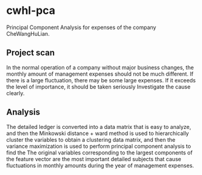 # cwhl-pca
Principal Component Analysis for expenses of the company CheWangHuLian.
## Project scan
In the normal operation of a company without major business changes, the monthly amount of management expenses should not be much different. If there is a large fluctuation, there may be some large expenses. If it exceeds the level of importance, it should be taken seriously Investigate the cause clearly.
## Analysis
The detailed ledger is converted into a data matrix that is easy to analyze, and then the Minkowski distance + ward method is used to hierarchically cluster the variables to obtain a clustering data matrix, and then the variance maximization is used to perform principal component analysis to find the The original variables corresponding to the largest components of the feature vector are the most important detailed subjects that cause fluctuations in monthly amounts during the year of management expenses.
